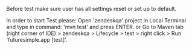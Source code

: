  Before test make sure user has all settings reset or set up to default.

  In order to start Test please: Open 'zendeskqa' project in Local Terminal and type in command: 'mvn test' and press ENTER.
  or
  Go to Maven tab (right corner of IDE) > zendeskqa > Lifecycle > test > right click > Run 'futuresimple.app [test]'.
